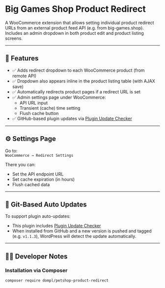# Big Games Shop Product Redirect

A WooCommerce extension that allows setting individual product redirect URLs from an external product feed API (e.g. from big-games.shop). Includes an admin dropdown in both product edit and product listing screens.

---

## 🧩 Features

- ✅ Adds redirect dropdown to each WooCommerce product (from remote API)
- ✅ Dropdown also appears inline in the product listing table (with AJAX save)
- ✅ Automatically redirects product pages if a redirect URL is set
- ✅ Admin settings page under WooCommerce:
  - API URL input
  - Transient (cache) time setting
  - Flush cache button
- ✅ GitHub-based plugin updates via [Plugin Update Checker](https://github.com/YahnisElsts/plugin-update-checker)

---

## ⚙️ Settings Page

Go to:  
`WooCommerce → Redirect Settings`

There you can:
- Set the API endpoint URL
- Set cache expiration (in hours)
- Flush cached data

---

## 🔄 Git-Based Auto Updates

To support plugin auto-updates:
- This plugin includes [Plugin Update Checker](https://github.com/YahnisElsts/plugin-update-checker)
- When installed from GitHub and a new version is pushed and tagged (e.g. `v1.1.3`), WordPress will detect the update automatically.

---

## 🧑‍💻 Developer Notes

### Installation via Composer

```bash
composer require dompl/petshop-product-redirect
